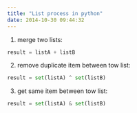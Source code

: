 ```yaml
---
title: "List process in python"
date: 2014-10-30 09:44:32
---
```


1. merge two lists: 

```python
result = listA + listB
```

2. remove duplicate item between tow list: 

```python	
result = set(listA) ^ set(listB)
```

3. get same item between tow list: 

```python
result = set(listA) & set(listB)
```
